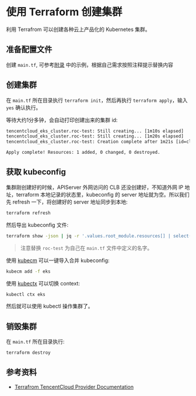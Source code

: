 # 使用 Terraform 创建集群

利用 Terrafrom 可以创建各种云上产品化的 Kubernetes 集群。

## 准备配置文件

创建 `main.tf`, 可参考[附录](../appendix/terraform) 中的示例，根据自己需求按照注释提示替换内容

## 创建集群

在 `main.tf` 所在目录执行 `terraform init`，然后再执行 `terraform apply`，输入 `yes` 确认执行。

等待大约1分多钟，会自动打印创建出来的集群 id:

```txt
tencentcloud_eks_cluster.roc-test: Still creating... [1m10s elapsed]
tencentcloud_eks_cluster.roc-test: Still creating... [1m20s elapsed]
tencentcloud_eks_cluster.roc-test: Creation complete after 1m21s [id=cls-4d2qxcs5]

Apply complete! Resources: 1 added, 0 changed, 0 destroyed.
```

## 获取 kubeconfig

集群刚创建好的时候，APIServer 外网访问的 CLB 还没创建好，不知道外网 IP 地址，terraform 本地记录的状态里，kubeconfig 的 server 地址就为空。所以我们先 refresh 一下，将创建好的 server 地址同步到本地:

```bash
terraform refresh
```

然后导出 kubeconfig 文件:

```bash
terraform show -json | jq -r '.values.root_module.resources[] | select(.address | test("tencentcloud_eks_cluster.roc-test")) | .values.kube_config' > eks
```

> 注意替换 `roc-test` 为自己在 `main.tf` 文件中定义的名字。

使用 [kubecm](../kubectl/merge-kubeconfig-with-kubecm.md) 可以一键导入合并 kubeconfig:

```bash
kubecm add -f eks
```

使用 [kubectx](../kubectl/quick-switch-with-kubectx.md) 可以切换 context:

```bash
kubectl ctx eks
```

然后就可以使用 kubectl 操作集群了。

## 销毁集群

在 `main.tf` 所在目录执行:

```bash
terraform destroy
```

## 参考资料

* [Terrafrom TencentCloud Provider Documentation](https://registry.terraform.io/providers/tencentcloudstack/tencentcloud/latest/docs)

